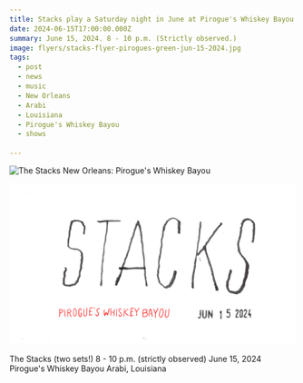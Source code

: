 ```yaml
---
title: Stacks play a Saturday night in June at Pirogue's Whiskey Bayou.
date: 2024-06-15T17:00:00.000Z
summary: June 15, 2024. 8 - 10 p.m. (Strictly observed.)
image: flyers/stacks-flyer-pirogues-green-jun-15-2024.jpg
tags:
  - post 
  - news
  - music
  - New Orleans
  - Arabi
  - Louisiana
  - Pirogue's Whiskey Bayou
  - shows

---
```


![The Stacks New Orleans: Pirogue's Whiskey Bayou](/static/img/flyers/stacks-flyer-pirogues-jun-15-2024.jpg "The Stacks New Orleans: Pirogue's Whiskey Bayou")

![The Stacks New Orleans: Pirogue's Whiskey Bayou](/static/img/stacks-animation-jun-15-2024-v7.gif  "The Stacks New Orleans: Pirogue's Whiskey Bayou")

The Stacks (two sets!)
8 - 10 p.m. (strictly observed)
June 15, 2024
Pirogue's Whiskey Bayou
Arabi, Louisiana